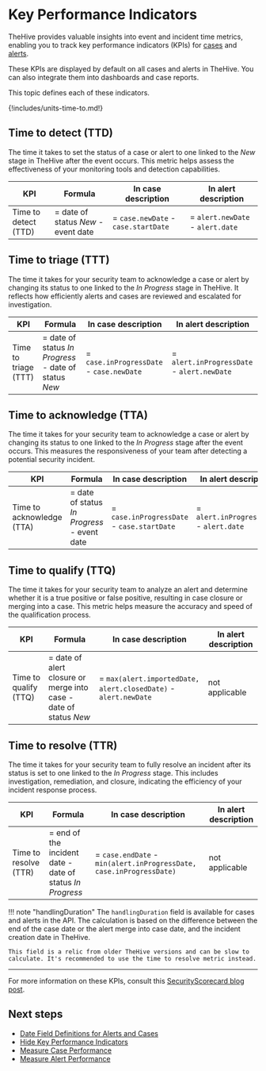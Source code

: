 # Key Performance Indicators

<!-- md:version 5.1 -->

TheHive provides valuable insights into event and incident time metrics, enabling you to track key performance indicators (KPIs) for [cases](../analyst-corner/cases/about-cases.md) and [alerts](../analyst-corner/alerts/about-alerts.md).

These KPIs are displayed by default on all cases and alerts in TheHive. You can also integrate them into dashboards and case reports.

This topic defines each of these indicators.

{!includes/units-time-to.md!}

## Time to detect (TTD)

The time it takes to set the status of a case or alert to one linked to the *New* stage in TheHive after the event occurs. This metric helps assess the effectiveness of your monitoring tools and detection capabilities.

| KPI | Formula | In case description | In alert description |
|-----------|------------------|-------------------|--------------------|
| Time to detect (TTD) | = date of status *New* - event date | = `case.newDate` - `case.startDate` | = `alert.newDate` - `alert.date` |

## Time to triage (TTT)

The time it takes for your security team to acknowledge a case or alert by changing its status to one linked to the *In Progress* stage in TheHive. It reflects how efficiently alerts and cases are reviewed and escalated for investigation.

| KPI | Formula | In case description | In alert description |
|-----------|------------------|-------------------|--------------------|
| Time to triage (TTT) | = date of status *In Progress* - date of status *New* | = `case.inProgressDate` - `case.newDate` | = `alert.inProgressDate` - `alert.newDate` |

## Time to acknowledge (TTA)

The time it takes for your security team to acknowledge a case or alert by changing its status to one linked to the *In Progress* stage after the event occurs. This measures the responsiveness of your team after detecting a potential security incident.

| KPI | Formula | In case description | In alert description |
|-----------|------------------|-------------------|--------------------|
| Time to acknowledge (TTA) | = date of status *In Progress* - event date | = `case.inProgressDate` - `case.startDate` | = `alert.inProgressDate` - `alert.date` |

## Time to qualify (TTQ)

The time it takes for your security team to analyze an alert and determine whether it is a true positive or false positive, resulting in case closure or merging into a case. This metric helps measure the accuracy and speed of the qualification process.

| KPI | Formula | In case description | In alert description |
|-----------|------------------|-------------------|--------------------|
| Time to qualify (TTQ) | = date of alert closure or merge into case - date of status *New* | = `max(alert.importedDate, alert.closedDate)` - `alert.newDate` | not applicable |

## Time to resolve (TTR)

The time it takes for your security team to fully resolve an incident after its status is set to one linked to the *In Progress* stage. This includes investigation, remediation, and closure, indicating the efficiency of your incident response process.

| KPI | Formula | In case description | In alert description |
|-----------|------------------|-------------------|--------------------|
| Time to resolve (TTR) | = end of the incident date - date of status *In Progress* | = `case.endDate` - `min(alert.inProgressDate, case.inProgressDate)` | not applicable |

!!! note "handlingDuration"
    The `handlingDuration` field is available for cases and alerts in the API. The calculation is based on the difference between the end of the case date or the alert merge into case date, and the incident creation date in TheHive.  

    This field is a relic from older TheHive versions and can be slow to calculate. It's recommended to use the time to resolve metric instead.

---

For more information on these KPIs, consult this [SecurityScorecard blog post](https://securityscorecard.com/blog/kpis-for-security-operations-incident-response/).

<h2>Next steps</h2>

* [Date Field Definitions for Alerts and Cases](../date-field-definitions-alerts-cases.md)
* [Hide Key Performance Indicators](hide-key-performance-indicators.md)
* [Measure Case Performance](measure-case-management-performance.md)
* [Measure Alert Performance](measure-alert-management-performance.md)
